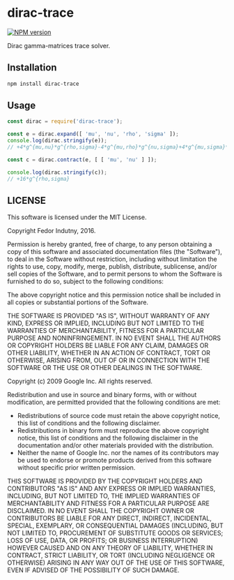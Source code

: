 # dirac-trace
[![NPM version](https://badge.fury.io/js/dirac-trace.svg)](http://badge.fury.io/js/dirac-trace)

Dirac gamma-matrices trace solver.

## Installation

```bash
npm install dirac-trace
```

## Usage

```js
const dirac = require('dirac-trace');

const e = dirac.expand([ 'mu', 'nu', 'rho', 'sigma' ]);
console.log(dirac.stringify(e));
// +4*g^{mu,nu}*g^{rho,sigma}-4*g^{mu,rho}*g^{nu,sigma}+4*g^{mu,sigma}*g^{nu,rho}

const c = dirac.contract(e, [ [ 'mu', 'nu' ] ]);

console.log(dirac.stringify(c));
// +16*g^{rho,sigma}
```

## LICENSE

This software is licensed under the MIT License.

Copyright Fedor Indutny, 2016.

Permission is hereby granted, free of charge, to any person obtaining a
copy of this software and associated documentation files (the
"Software"), to deal in the Software without restriction, including
without limitation the rights to use, copy, modify, merge, publish,
distribute, sublicense, and/or sell copies of the Software, and to permit
persons to whom the Software is furnished to do so, subject to the
following conditions:

The above copyright notice and this permission notice shall be included
in all copies or substantial portions of the Software.

THE SOFTWARE IS PROVIDED "AS IS", WITHOUT WARRANTY OF ANY KIND, EXPRESS
OR IMPLIED, INCLUDING BUT NOT LIMITED TO THE WARRANTIES OF
MERCHANTABILITY, FITNESS FOR A PARTICULAR PURPOSE AND NONINFRINGEMENT. IN
NO EVENT SHALL THE AUTHORS OR COPYRIGHT HOLDERS BE LIABLE FOR ANY CLAIM,
DAMAGES OR OTHER LIABILITY, WHETHER IN AN ACTION OF CONTRACT, TORT OR
OTHERWISE, ARISING FROM, OUT OF OR IN CONNECTION WITH THE SOFTWARE OR THE
USE OR OTHER DEALINGS IN THE SOFTWARE.

Copyright (c) 2009 Google Inc. All rights reserved.

Redistribution and use in source and binary forms, with or without
modification, are permitted provided that the following conditions are
met:

   * Redistributions of source code must retain the above copyright
notice, this list of conditions and the following disclaimer.
   * Redistributions in binary form must reproduce the above
copyright notice, this list of conditions and the following disclaimer
in the documentation and/or other materials provided with the
distribution.
   * Neither the name of Google Inc. nor the names of its
contributors may be used to endorse or promote products derived from
this software without specific prior written permission.

THIS SOFTWARE IS PROVIDED BY THE COPYRIGHT HOLDERS AND CONTRIBUTORS
"AS IS" AND ANY EXPRESS OR IMPLIED WARRANTIES, INCLUDING, BUT NOT
LIMITED TO, THE IMPLIED WARRANTIES OF MERCHANTABILITY AND FITNESS FOR
A PARTICULAR PURPOSE ARE DISCLAIMED. IN NO EVENT SHALL THE COPYRIGHT
OWNER OR CONTRIBUTORS BE LIABLE FOR ANY DIRECT, INDIRECT, INCIDENTAL,
SPECIAL, EXEMPLARY, OR CONSEQUENTIAL DAMAGES (INCLUDING, BUT NOT
LIMITED TO, PROCUREMENT OF SUBSTITUTE GOODS OR SERVICES; LOSS OF USE,
DATA, OR PROFITS; OR BUSINESS INTERRUPTION) HOWEVER CAUSED AND ON ANY
THEORY OF LIABILITY, WHETHER IN CONTRACT, STRICT LIABILITY, OR TORT
(INCLUDING NEGLIGENCE OR OTHERWISE) ARISING IN ANY WAY OUT OF THE USE
OF THIS SOFTWARE, EVEN IF ADVISED OF THE POSSIBILITY OF SUCH DAMAGE.

[0]: https://gyp.gsrc.io/
[1]: https://github.com/svaarala/duktape
[2]: https://github.com/indutny/dirac-trace/issues
